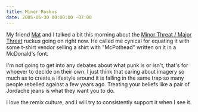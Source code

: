```yaml
---
title: Minor Ruckus
date: 2005-06-30 00:00:00 -07:00
---
```


<p>My friend <a href="http://www.honan.net/emptyage.php">Mat</a> and I talked a bit this morning about the <a href="http://www.kottke.org/05/06/theft-or-homage">Minor Threat / Major Threat</a> ruckus going on right now. He called me cynical for equating it with some t-shirt vendor selling a shirt with &quot;McPothead&quot; written on it in a McDonald's font.</p>

<p>I'm not going to get into any debates about what punk is or isn't, that's for whoever to decide on their own. I just think that caring about imagery so much as to create a lifestyle around it is falling in the same trap so many people rebelled against a few years ago. Treating your beliefs like a pair of Jordache jeans is what they want you to do.</p>

<p>I love the remix culture, and I will try to consistently support it when I see it.<br /></p>
